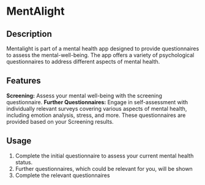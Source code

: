# MentAlight

## Description
Mentalight is part of a mental health app designed to provide questionnaires to assess the mental-well-being. The app offers a variety of psychological questionnaires to address different aspects of mental health.

## Features
**Screening:** Assess your mental well-being with the screening questionnaire.
**Further Questionnaires:** Engage in self-assessment with individually relevant surveys covering various aspects of mental health, including emotion analysis, stress, and more. These questionnaires are provided based on your Screening results.
  

## Usage
1. Complete the initial questionnaire to assess your current mental health status.
2. Further questionnaires, which could be relevant for you, will be shown 
3. Complete the relevant questionnaires
   


 
